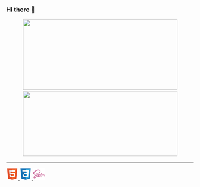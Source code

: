 ### Hi there 👋

<div align="center">
  <a href="https://github.com/luancerqueira1">
  <img height="190em" width="415px" src="https://github-readme-stats.vercel.app/api?username=luancerqueira1&show_icons=true&theme=react&include_all_commits=true&count_private=true"/>
  <img height="175em" width="415px" src="https://github-readme-stats.vercel.app/api/top-langs/?username=luancerqueira1&layout=compact&langs_count=7&theme=react"/>
</div>
 <hr>
<code><img height="32" src="https://raw.githubusercontent.com/devicons/devicon/master/icons/html5/html5-original.svg"></code>
 <code><img height="32"src="https://raw.githubusercontent.com/devicons/devicon/master/icons/css3/css3-original.svg"></code>
  <code><img height="32"src="https://raw.githubusercontent.com/devicons/devicon/master/icons/sass/sass-original.svg"></code>


  
 
 
